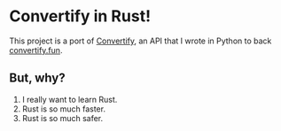 # Convertify in Rust!

This project is a port of [Convertify](https://github.com/ulises-codes/convertify-api), an API that I wrote in Python to back [convertify.fun](https://convertify.fun).

## But, why?

1. I really want to learn Rust.
2. Rust is so much faster.
3. Rust is so much safer.

